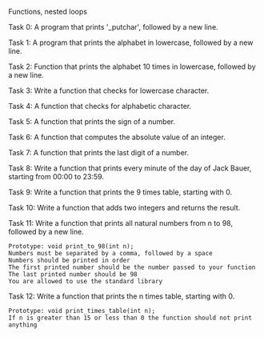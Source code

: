 Functions, nested loops

Task 0: A program that prints '_putchar', followed by a new line.

Task 1: A program that prints the alphabet in lowercase, followed by a new line.

Task 2: Function that prints the alphabet 10 times in lowercase, followed by a new line.

Task 3: Write a function that checks for lowercase character.

Task 4: A function that checks for alphabetic character.

Task 5: A function that prints the sign of a number.

Task 6: A function that computes the absolute value of an integer.

Task 7: A function that prints the last digit of a number.

Task 8: Write a function that prints every minute of the day of Jack Bauer, starting from 00:00 to 23:59.

Task 9: Write a function that prints the 9 times table, starting with 0.

Task 10: Write a function that adds two integers and returns the result.

Task 11: Write a function that prints all natural numbers from n to 98, followed by a new line.

    Prototype: void print_to_98(int n);
    Numbers must be separated by a comma, followed by a space
    Numbers should be printed in order
    The first printed number should be the number passed to your function
    The last printed number should be 98
    You are allowed to use the standard library

Task 12: Write a function that prints the n times table, starting with 0.

    Prototype: void print_times_table(int n);
    If n is greater than 15 or less than 0 the function should not print anything


